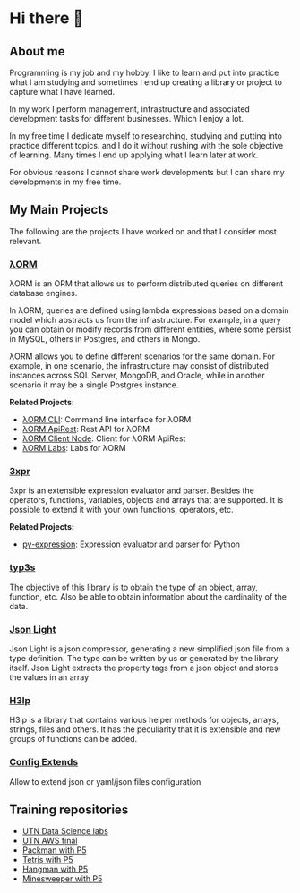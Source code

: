 # Hi there 👋

## About me

Programming is my job and my hobby. I like to learn and put into practice what I am studying and sometimes I end up creating a library or project to capture what I have learned.

In my work I perform management, infrastructure and associated development tasks for different businesses. Which I enjoy a lot.

In my free time I dedicate myself to researching, studying and putting into practice different topics. and I do it without rushing with the sole objective of learning. Many times I end up applying what I learn later at work.

For obvious reasons I cannot share work developments but I can share my developments in my free time.

## My Main Projects

The following are the projects I have worked on and that I consider most relevant.

### [λORM](https://www.npmjs.com/package/lambdaorm)

λORM is an ORM that allows us to perform distributed queries on different database engines.

In λORM, queries are defined using lambda expressions based on a domain model which abstracts us from the infrastructure. For example, in a query you can obtain or modify records from different entities, where some persist in MySQL, others in Postgres, and others in Mongo.

λORM allows you to define different scenarios for the same domain. For example, in one scenario, the infrastructure may consist of distributed instances across SQL Server, MongoDB, and Oracle, while in another scenario it may be a single Postgres instance.

**Related Projects:**

- [λORM CLI](https://www.npmjs.com/package/lambdaorm-cli): Command line interface for λORM
- [λORM ApiRest](https://github.com/lambda-orm/lambdaorm-svc): Rest API for λORM
- [λORM Client Node](https://www.npmjs.com/package/lambdaorm-client-node): Client for λORM ApiRest
- [λORM Labs](https://github.com/lambda-orm/lambdaorm-labs): Labs for λORM

### [3xpr](https://www.npmjs.com/package/3xpr)

3xpr is an extensible expression evaluator and parser.
Besides the operators, functions, variables, objects and arrays that are supported.
It is possible to extend it with your own functions, operators, etc.

**Related Projects:**

- [py-expression](https://github.com/data7expressions/kt-expressions): Expression evaluator and parser for Python

### [typ3s](https://www.npmjs.com/package/typ3s)

The objective of this library is to obtain the type of an object, array, function, etc.
Also be able to obtain information about the cardinality of the data.

### [Json Light](https://www.npmjs.com/package/json-light)

Json Light is a json compressor, generating a new simplified json file from a type definition.
The type can be written by us or generated by the library itself.
Json Light extracts the property tags from a json object and stores the values in an array

### [H3lp](https://www.npmjs.com/package/h3lp)

H3lp is a library that contains various helper methods for objects, arrays, strings, files and others.
It has the peculiarity that it is extensible and new groups of functions can be added.

### [Config Extends](https://www.npmjs.com/package/config-extends)

Allow to extend json or yaml/json files configuration

## Training repositories

- [UTN Data Science labs](https://github.com/FlavioLionelRita/utn-data-science-labs)
- [UTN AWS final](https://github.com/FlavioLionelRita/utn-aws-final)
- [Packman with P5](https://github.com/FlavioLionelRita/p5-pacman)
- [Tetris with P5](https://github.com/FlavioLionelRita/p5-tetris)
- [Hangman with P5](https://github.com/FlavioLionelRita/p5-Hangman)
- [Minesweeper with P5](https://github.com/FlavioLionelRita/p5-minesweeper)
